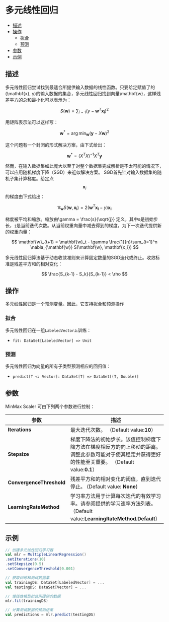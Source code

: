 # 多元线性回归

* [描述](#描述)
* [操作](#操作)
    * [拟合](#拟合)
    * [预测](#预测)
* [参数](#参数)
* [示例](#示例)

## 描述

多元线性回归尝试找到最适合所提供输入数据的线性函数。只要给定赋值了的(\mathbf{x}, y)的输入数据的集合，多元线性回归找到向量\mathbf{w}，这样残差平方的总和最小化可以表示为：

$$ S(\mathbf{w}) = \sum_{i=1} \left(y - \mathbf{w}^T\mathbf{x_i} \right)^2 $$

用矩阵表示法可以这样写：

$$ \mathbf{w}^* = \arg \min_{\mathbf{w}} (\mathbf{y} - X\mathbf{w})^2 $$

这个问题有一个封闭的形式解决方案，由下式给出：

$$ \mathbf{w}^* = \left(X^TX\right)^{-1}X^T\mathbf{y} $$

然而，在输入数据集如此庞大以至于对整个数据集完成解析是不太可能的情况下，可以应用随机梯度下降（SGD）来近似解决方案。 SGD首先针对输入数据集的随机子集计算梯度。给定点$$ \mathbf{x}_i $$的梯度由下式给出：

$$ \nabla_{\mathbf{w}} S(\mathbf{w}, \mathbf{x_i}) = 2\left(\mathbf{w}^T\mathbf{x_i} -
    y\right)\mathbf{x_i} $$

梯度被平均和缩放。缩放由\gamma = \frac{s}{\sqrt{j}} 定义，其中s是初始步长，`j`是当前迭代次数。从当前权重向量中减去得到的梯度，为下一次迭代提供新的权重向量：

$$ \mathbf{w}_{t+1} = \mathbf{w}_t - \gamma \frac{1}{n}\sum_{i=1}^n \nabla_{\mathbf{w}} S(\mathbf{w}, \mathbf{x_i}) $$

多元线性回归算法基于动态收敛准则来计算固定数量的SGD迭代或终止。收敛标准是残差平方和的相对变化：

$$ \frac{S_{k-1} - S_k}{S_{k-1}} < \rho $$
## 操作

多元线性回归是一个预测变量。因此，它支持拟合和预测操作


### 拟合

多元线性回归在一组`LabeledVector上`训练：

*   `fit: DataSet[LabeledVector] => Unit`

### 预测

多元线性回归为向量的所有子类型预测相应的回归值：

*   `predict[T <: Vector]: DataSet[T] => DataSet[(T, Double)]`

## 参数

MinMax Scaler 可由下列两个参数进行控制：

参数 | 描述
---|---
**Iterations** | 最大迭代次数。 （Default value:**10**）
**Stepsize** | 梯度下降法的初始步长。该值控制梯度下降方法在梯度相反方的向上移动的距离。调整此参数可能对于使其稳定并获得更好的性能至关重要。 （Default value:**0.1**）
**ConvergenceThreshold** | 残差平方和的相对变化的阈值，直到迭代停止。 (Default value: **None**) 
**LearningRateMethod** | 学习率方法用于计算每次迭代的有效学习率。请参阅提供的学习速率方法列表。 （Default value:**LearningRateMethod.Default**）


## 示例

```scala
// 创建多元线性回归学习器
val mlr = MultipleLinearRegression()
.setIterations(10)
.setStepsize(0.5)
.setConvergenceThreshold(0.001)

// 获取训练和测试数据集
val trainingDS: DataSet[LabeledVector] = ...
val testingDS: DataSet[Vector] = ...

// 使线性模型拟合所提供的数据
mlr.fit(trainingDS)

// 计算测试数据的预测结果
val predictions = mlr.predict(testingDS)
```
